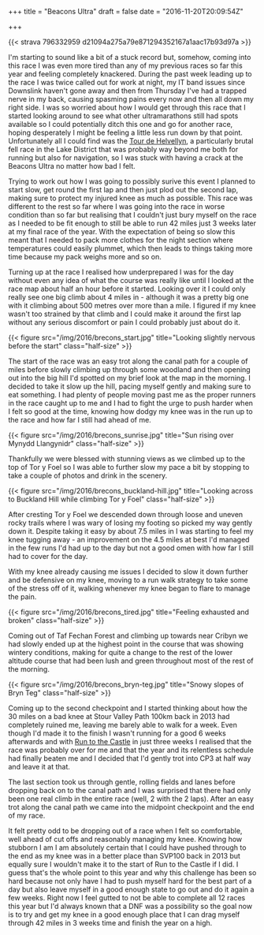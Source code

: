 +++
title = "Beacons Ultra"
draft = false
date = "2016-11-20T20:09:54Z"

+++

{{< strava 796332959 d21094a275a79e871294352167a1aac17b93d97a >}}

I'm starting to sound like a bit of a stuck record but, somehow, coming into this race I was even more tired than any of my previous races so far this year and feeling completely knackered. During the past week leading up to the race I was twice called out for work at night, my IT band issues since Downslink haven't gone away and then from Thursday I've had a trapped nerve in my back, causing spasming pains every now and then all down my right side. I was so worried about how I would get through this race that I started looking around to see what other ultramarathons still had spots available so I could potentially ditch this one and go for another race, hoping desperately I might be feeling a little less run down by that point. Unfortunately all I could find was the [Tour de Helvellyn](http://tourdehelvellyn.blogspot.co.uk/), a particularly brutal fell race in the Lake District that was probably way beyond me both for running but also for navigation, so I was stuck with having a crack at the Beacons Ultra no matter how bad I felt.

Trying to work out how I was going to possibly surive this event I planned to start slow, get round the first lap and then just plod out the second lap, making sure to protect my injured knee as much as possible. This race was different to the rest so far where I was going into the race in worse condition than so far but realising that I couldn't just bury myself on the race as I needed to be fit enough to still be able to run 42 miles just 3 weeks later at my final race of the year. With the expectation of being so slow this meant that I needed to pack more clothes for the night section where temperatures could easily plummet, which then leads to things taking more time because my pack weighs more and so on.

Turning up at the race I realised how underprepared I was for the day without even any idea of what the course was really like until I looked at the race map about half an hour before it started. Looking over it I could only really see one big climb about 4 miles in - although it was a pretty big one with it climbing about 500 metres over more than a mile. I figured if my knee wasn't too strained by that climb and I could make it around the first lap without any serious discomfort or pain I could probably just about do it.

{{< figure src="/img/2016/brecons_start.jpg" title="Looking slightly nervous before the start" class="half-size" >}}

The start of the race was an easy trot along the canal path for a couple of miles before slowly climbing up through some woodland and then opening out into the big hill I'd spotted on my brief look at the map in the morning. I decided to take it slow up the hill, pacing myself gently and making sure to eat something. I had plenty of people moving past me as the proper runners in the race caught up to me and I had to fight the urge to push harder when I felt so good at the time, knowing how dodgy my knee was in the run up to the race and how far I still had ahead of me.

{{< figure src="/img/2016/brecons_sunrise.jpg" title="Sun rising over Mynydd Llangynidr" class="half-size" >}}

Thankfully we were blessed with stunning views as we climbed up to the top of Tor y Foel so I was able to further slow my pace a bit by stopping to take a couple of photos and drink in the scenery.

{{< figure src="/img/2016/brecons_buckland-hill.jpg" title="Looking across to Buckland Hill while climbing Tor y Foel" class="half-size" >}}

After cresting Tor y Foel we descended down through loose and uneven rocky trails where I was wary of losing my footing so picked my way gently down it. Despite taking it easy by about 7.5 miles in I was starting to feel my knee tugging away - an improvement on the 4.5 miles at best I'd managed in the few runs I'd had up to the day but not a good omen with how far I still had to cover for the day.

With my knee already causing me issues I decided to slow it down further and be defensive on my knee, moving to a run walk strategy to take some of the stress off of it, walking whenever my knee began to flare to manage the pain.

{{< figure src="/img/2016/brecons_tired.jpg" title="Feeling exhausted and broken" class="half-size" >}}

Coming out of Taf Fechan Forest and climbing up towards near Cribyn we had slowly ended up at the highest point in the course that was showing wintery conditions, making for quite a change to the rest of the lower altitude course that had been lush and green throughout most of the rest of the morning.

{{< figure src="/img/2016/brecons_bryn-teg.jpg" title="Snowy slopes of Bryn Teg" class="half-size" >}}

Coming up to the second checkpoint and I started thinking about how the 30 miles on a bad knee at Stour Valley Path 100km back in 2013 had completely ruined me, leaving me barely able to walk for a week. Even though I'd made it to the finish I wasn't running for a good 6 weeks afterwards and with [Run to the Castle](http://codrc.co.uk/run-to-the-castle) in just three weeks I realised that the race was probably over for me and that the year and its relentless schedule had finally beaten me and I decided that I'd gently trot into CP3 at half way and leave it at that.

The last section took us through gentle, rolling fields and lanes before dropping back on to the canal path and I was surprised that there had only been one real climb in the entire race (well, 2 with the 2 laps). After an easy trot along the canal path we came into the midpoint checkpoint and the end of my race.

It felt pretty odd to be dropping out of a race when I felt so comfortable, well ahead of cut offs and reasonably managing my knee. Knowing how stubborn I am I am absolutely certain that I could have pushed through to the end as my knee was in a better place than SVP100 back in 2013 but equally sure I wouldn't make it to the start of Run to the Castle if I did. I guess that's the whole point to this year and why this challenge has been so hard because not only have I had to push myself hard for the best part of a day but also leave myself in a good enough state to go out and do it again a few weeks. Right now I feel gutted to not be able to complete all 12 races this year but I'd always known that a DNF was a possibility so the goal now is to try and get my knee in a good enough place that I can drag myself through 42 miles in 3 weeks time and finish the year on a high.
